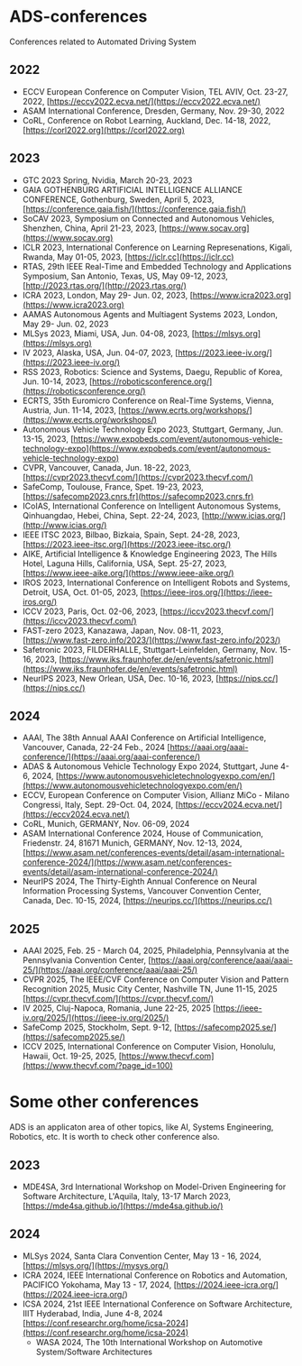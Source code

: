 # ADS-conferences
Conferences related to Automated Driving System
## 2022
  * ECCV European Conference on Computer Vision, TEL AVIV, Oct. 23-27, 2022, [https://eccv2022.ecva.net/](https://eccv2022.ecva.net/) 
  * ASAM International Conference, Dresden, Germany, Nov. 29-30, 2022
  * CoRL, Conference on Robot Learning, Auckland, Dec. 14-18, 2022, [https://corl2022.org](https://corl2022.org) 
## 2023
  * GTC 2023 Spring, Nvidia, March 20-23, 2023
  * GAIA GOTHENBURG ARTIFICIAL INTELLIGENCE ALLIANCE CONFERENCE, Gothenburg, Sweden, April 5, 2023, [https://conference.gaia.fish/](https://conference.gaia.fish/)
  * SoCAV 2023, Symposium on Connected and Autonomous Vehicles, Shenzhen, China, April 21-23, 2023, [https://www.socav.org](https://www.socav.org)
  * ICLR 2023, International Conference on Learning Represenations, Kigali, Rwanda, May 01-05, 2023, [https://iclr.cc](https://iclr.cc)
  * RTAS, 29th IEEE Real-Time and Embedded Technology and Applications Symposium, San Antonio, Texas, US, May 09-12, 2023, [http://2023.rtas.org/](http://2023.rtas.org/)
  * ICRA 2023, London, May 29- Jun. 02, 2023, [https://www.icra2023.org](https://www.icra2023.org)
  * AAMAS Autonomous Agents and Multiagent Systems 2023, London, May 29- Jun. 02, 2023
  * MLSys 2023, Miami, USA, Jun. 04-08, 2023, [https://mlsys.org](https://mlsys.org)
  * IV 2023, Alaska, USA, Jun. 04-07, 2023, [https://2023.ieee-iv.org/](https://2023.ieee-iv.org/)
  * RSS 2023, Robotics: Science and Systems, Daegu, Republic of Korea, Jun. 10-14, 2023, [https://roboticsconference.org/](https://roboticsconference.org/)
  * ECRTS, 35th Euromicro Conference on Real-Time Systems, Vienna, Austria, Jun. 11-14, 2023, [https://www.ecrts.org/workshops/](https://www.ecrts.org/workshops/)
  * Autonomous Vehicle Technology Expo 2023, Stuttgart, Germany, Jun. 13-15, 2023, [https://www.expobeds.com/event/autonomous-vehicle-technology-expo](https://www.expobeds.com/event/autonomous-vehicle-technology-expo)
  * CVPR, Vancouver, Canada, Jun. 18-22, 2023, [https://cvpr2023.thecvf.com/](https://cvpr2023.thecvf.com/)
  * SafeComp, Toulouse, France, Spet. 19-23, 2023, [https://safecomp2023.cnrs.fr](https://safecomp2023.cnrs.fr)
  * ICoIAS, International Conference on Intelligent Autonomous Systems, Qinhuangdao, Hebei, China, Sept. 22-24, 2023, [http://www.icias.org/](http://www.icias.org/)
  * IEEE ITSC 2023, Bilbao, Bizkaia, Spain, Sept. 24-28, 2023, [https://2023.ieee-itsc.org/](https://2023.ieee-itsc.org/)
  * AIKE, Artificial Intelligence & Knowledge Engineering 2023, The Hills Hotel, Laguna Hills, California, USA, Sept. 25-27, 2023, [https://www.ieee-aike.org/](https://www.ieee-aike.org/)
  * IROS 2023, International Conference on Intelligent Robots and Systems, Detroit, USA, Oct. 01-05, 2023, [https://ieee-iros.org/](https://ieee-iros.org/)
  * ICCV 2023, Paris, Oct. 02-06, 2023, [https://iccv2023.thecvf.com/](https://iccv2023.thecvf.com/)
  * FAST-zero 2023, Kanazawa, Japan, Nov. 08-11, 2023, [https://www.fast-zero.info/2023/](https://www.fast-zero.info/2023/)
  * Safetronic 2023, FILDERHALLE, Stuttgart-Leinfelden, Germany, Nov. 15-16, 2023, [https://www.iks.fraunhofer.de/en/events/safetronic.html](https://www.iks.fraunhofer.de/en/events/safetronic.html)
  * NeurIPS 2023, New Orlean, USA, Dec. 10-16, 2023, [https://nips.cc/](https://nips.cc/)
## 2024
  * AAAI, The 38th Annual AAAI Conference on Artificial Intelligence, Vancouver, Canada, 22-24 Feb., 2024 [https://aaai.org/aaai-conference/](https://aaai.org/aaai-conference/)
  * ADAS & Autonomous Vehicle Technology Expo 2024, Stuttgart, June 4-6, 2024, [https://www.autonomousvehicletechnologyexpo.com/en/](https://www.autonomousvehicletechnologyexpo.com/en/)
  * ECCV, European Conference on Computer Vision, Allianz MiCo - Milano Congressi, Italy, Sept. 29-Oct. 04, 2024, [https://eccv2024.ecva.net/](https://eccv2024.ecva.net/)
  * CoRL, Munich, GERMANY, Nov. 06-09, 2024
  * ASAM International Conference 2024, House of Communication, Friedenstr. 24, 81671 Munich, GERMANY, Nov. 12-13, 2024, [https://www.asam.net/conferences-events/detail/asam-international-conference-2024/](https://www.asam.net/conferences-events/detail/asam-international-conference-2024/)
  * NeurIPS 2024, The Thirty-Eighth Annual Conference on Neural Information Processing Systems, Vancouver Convention Center, Canada, Dec. 10-15, 2024, [https://neurips.cc/](https://neurips.cc/)
## 2025
  * AAAI 2025, Feb. 25 - March 04, 2025, Philadelphia, Pennsylvania at the Pennsylvania Convention Center, [https://aaai.org/conference/aaai/aaai-25/](https://aaai.org/conference/aaai/aaai-25/)
  * CVPR 2025, The IEEE/CVF Conference on Computer Vision and Pattern Recognition 2025, Music City Center, Nashville TN, June 11-15, 2025 [https://cvpr.thecvf.com/](https://cvpr.thecvf.com/)
  * IV 2025, Cluj-Napoca, Romania, June 22-25, 2025 [https://ieee-iv.org/2025/](https://ieee-iv.org/2025/)
  * SafeComp 2025, Stockholm, Sept. 9-12, [https://safecomp2025.se/](https://safecomp2025.se/)
  * ICCV 2025, International Conference on Computer Vision, Honolulu, Hawaii, Oct. 19-25, 2025, [https://www.thecvf.com](https://www.thecvf.com/?page_id=100)
# Some other conferences
ADS is an applicaton area of other topics, like AI, Systems Engineering, Robotics, etc. It is worth to check other conference also.
## 2023
  * MDE4SA, 3rd International Workshop on Model-Driven Engineering for Software Architecture, L'Aquila, Italy, 13-17 March 2023, [https://mde4sa.github.io/](https://mde4sa.github.io/)
## 2024
  * MLSys 2024, Santa Clara Convention Center, May 13 - 16, 2024, [https://mlsys.org/](https://mysys.org/)
  * ICRA 2024, IEEE International Conference on Robotics and Automation, PACIFICO Yokohama, May 13 - 17, 2024, [https://2024.ieee-icra.org/] (https://2024.ieee-icra.org/)
  * ICSA 2024, 21st IEEE International Conference on Software Architecture, IIIT Hyderabad, India, June 4-8, 2024 [https://conf.researchr.org/home/icsa-2024](https://conf.researchr.org/home/icsa-2024)
    *  WASA 2024, The 10th International Workshop on Automotive System/Software Architectures
